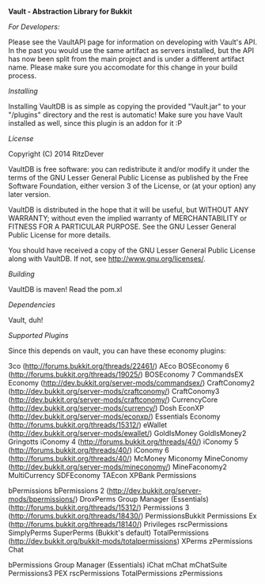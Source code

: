 **Vault - Abstraction Library for Bukkit**

*For Developers:*

Please see the VaultAPI page for information on developing with Vault's API. In the past you would use the same artifact as servers installed, but the API has now been split from the main project and is under a different artifact name. Please make sure you accomodate for this change in your build process.

*Installing*

Installing VaultDB is as simple as copying the provided "Vault.jar" to your "/plugins" directory and the rest is automatic! 
Make sure you have Vault installed as well, since this plugin is an addon for it :P


*License*

Copyright (C) 2014 RitzDever

VaultDB is free software: you can redistribute it and/or modify it under the terms of the GNU Lesser General Public License as published by the Free Software Foundation, either version 3 of the License, or (at your option) any later version.

VaultDB is distributed in the hope that it will be useful, but WITHOUT ANY WARRANTY; without even the implied warranty of MERCHANTABILITY or FITNESS FOR A PARTICULAR PURPOSE. See the GNU Lesser General Public License for more details.

You should have received a copy of the GNU Lesser General Public License along with VaultDB. If not, see http://www.gnu.org/licenses/.

*Building*

VaultDB is maven! Read the pom.xl

*Dependencies*

Vault, duh!

*Supported Plugins*

Since this depends on vault, you can have these economy plugins:

3co (http://forums.bukkit.org/threads/22461/)
AEco
BOSEconomy 6 (http://forums.bukkit.org/threads/19025/)
BOSEconomy 7
CommandsEX Economy (http://dev.bukkit.org/server-mods/commandsex/)
CraftConomy2 (http://dev.bukkit.org/server-mods/craftconomy/)
CraftConomy3 (http://dev.bukkit.org/server-mods/craftconomy/)
CurrencyCore (http://dev.bukkit.org/server-mods/currency/)
Dosh
EconXP (http://dev.bukkit.org/server-mods/econxp/)
Essentials Economy (http://forums.bukkit.org/threads/15312/)
eWallet (http://dev.bukkit.org/server-mods/ewallet/)
GoldIsMoney
GoldIsMoney2
Gringotts
iConomy 4 (http://forums.bukkit.org/threads/40/)
iConomy 5 (http://forums.bukkit.org/threads/40/)
iConomy 6 (http://forums.bukkit.org/threads/40/)
McMoney
Miconomy
MineConomy (http://dev.bukkit.org/server-mods/mineconomy/)
MineFaconomy2
MultiCurrency
SDFEconomy
TAEcon
XPBank
Permissions

bPermissions
bPermissions 2 (http://dev.bukkit.org/server-mods/bpermissions/)
DroxPerms
Group Manager (Essentials) (http://forums.bukkit.org/threads/15312/)
Permissions 3 (http://forums.bukkit.org/threads/18430/)
PermissionsBukkit
Permissions Ex (http://forums.bukkit.org/threads/18140/)
Privileges
rscPermissions
SimplyPerms
SuperPerms (Bukkit's default)
TotalPermissions (http://dev.bukkit.org/bukkit-mods/totalpermissions)
XPerms
zPermissions
Chat

bPermissions
Group Manager (Essentials)
iChat
mChat
mChatSuite
Permissions3
PEX
rscPermissions
TotalPermissions
zPermissions
